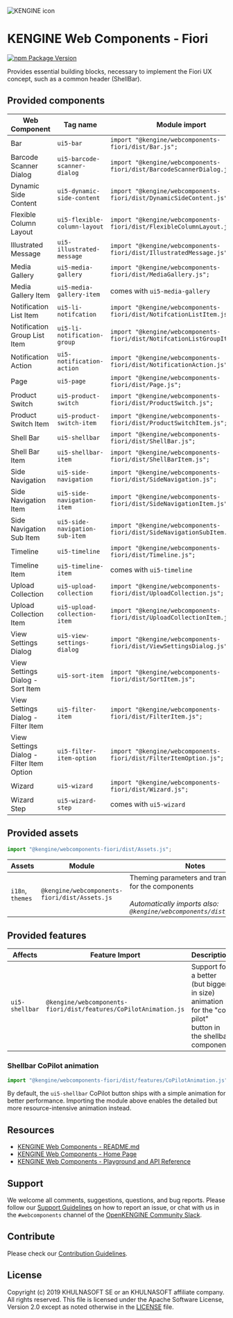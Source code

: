 ![KENGINE icon](https://raw.githubusercontent.com/KHULNASOFT/kengine-webcomponents/main/docs/images/KENGINE_logo_wide.png)


# KENGINE Web Components - Fiori

[![npm Package Version](https://badge.fury.io/js/%40ui5%2Fwebcomponents.svg)](https://www.npmjs.com/package/@kengine/webcomponents)

Provides essential building blocks, necessary to implement the Fiori UX concept, 
such as a common header (ShellBar).

## Provided components 

| Web Component                             | Tag name                       | Module import                                                         |
|-------------------------------------------|--------------------------------|-----------------------------------------------------------------------|
| Bar                                       | `ui5-bar`                      | `import "@kengine/webcomponents-fiori/dist/Bar.js";`                      |
| Barcode Scanner Dialog                    | `ui5-barcode-scanner-dialog`   | `import "@kengine/webcomponents-fiori/dist/BarcodeScannerDialog.js";`     |
| Dynamic Side Content                      | `ui5-dynamic-side-content`     | `import "@kengine/webcomponents-fiori/dist/DynamicSideContent.js";`       |
| Flexible Column Layout                    | `ui5-flexible-column-layout`   | `import "@kengine/webcomponents-fiori/dist/FlexibleColumnLayout.js";`     |
| Illustrated Message                       | `ui5-illustrated-message`      | `import "@kengine/webcomponents-fiori/dist/IllustratedMessage.js";`       |
| Media Gallery                             | `ui5-media-gallery`            | `import "@kengine/webcomponents-fiori/dist/MediaGallery.js";`             |
| Media Gallery Item                        | `ui5-media-gallery-item`       | comes with  `ui5-media-gallery`                                       |
| Notification List Item                    | `ui5-li-notifcation`           | `import "@kengine/webcomponents-fiori/dist/NotifcationListItem.js";`      |
| Notification Group List Item              | `ui5-li-notification-group`    | `import "@kengine/webcomponents-fiori/dist/NotifcationListGroupItem.js";` |
| Notification Action                       | `ui5-notification-action`      | `import "@kengine/webcomponents-fiori/dist/NotificationAction.js";`       |
| Page                                      | `ui5-page`                     | `import "@kengine/webcomponents-fiori/dist/Page.js";`                     |
| Product Switch                            | `ui5-product-switch`           | `import "@kengine/webcomponents-fiori/dist/ProductSwitch.js";`            |
| Product Switch Item                       | `ui5-product-switch-item`      | `import "@kengine/webcomponents-fiori/dist/ProductSwitchItem.js";`        |
| Shell Bar                                 | `ui5-shellbar`                 | `import "@kengine/webcomponents-fiori/dist/ShellBar.js";`                 |
| Shell Bar Item                            | `ui5-shellbar-item`            | `import "@kengine/webcomponents-fiori/dist/ShellBarItem.js";`             |
| Side Navigation                           | `ui5-side-navigation`          | `import "@kengine/webcomponents-fiori/dist/SideNavigation.js";`           |
| Side Navigation Item                      | `ui5-side-navigation-item`     | `import "@kengine/webcomponents-fiori/dist/SideNavigationItem.js";`       |
| Side Navigation Sub Item                  | `ui5-side-navigation-sub-item` | `import "@kengine/webcomponents-fiori/dist/SideNavigationSubItem.js";`    |
| Timeline                                  | `ui5-timeline`                 | `import "@kengine/webcomponents-fiori/dist/Timeline.js";`                 |
| Timeline Item                             | `ui5-timeline-item`            | comes with `ui5-timeline`                                             |
| Upload Collection                         | `ui5-upload-collection`        | `import "@kengine/webcomponents-fiori/dist/UploadCollection.js";`         |
| Upload Collection Item                    | `ui5-upload-collection-item`   | `import "@kengine/webcomponents-fiori/dist/UploadCollectionItem.js";`     |
| View Settings Dialog                      | `ui5-view-settings-dialog`     | `import "@kengine/webcomponents-fiori/dist/ViewSettingsDialog.js";`       |
| View Settings Dialog - Sort Item          | `ui5-sort-item`                | `import "@kengine/webcomponents-fiori/dist/SortItem.js";`                 |
| View Settings Dialog - Filter Item        | `ui5-filter-item`              | `import "@kengine/webcomponents-fiori/dist/FilterItem.js";`               |
| View Settings Dialog - Filter Item Option | `ui5-filter-item-option`       | `import "@kengine/webcomponents-fiori/dist/FilterItemOption.js";`         |
| Wizard                                    | `ui5-wizard`                   | `import "@kengine/webcomponents-fiori/dist/Wizard.js";`                   |
| Wizard Step                               | `ui5-wizard-step`              | comes with `ui5-wizard`                                               |

## Provided assets

```js
import "@kengine/webcomponents-fiori/dist/Assets.js";
```

| Assets           | Module                                    | Notes                                                                                                                                  |
|------------------|-------------------------------------------|----------------------------------------------------------------------------------------------------------------------------------------|
| `i18n`, `themes` | `@kengine/webcomponents-fiori/dist/Assets.js` | Theming parameters and translations for the components  <br/><br/> *Automatically imports also:<br/> `@kengine/webcomponents/dist/Assets.js`* |

## Provided features


| Affects        | Feature Import                                               | Description                                                                                             |
|----------------|--------------------------------------------------------------|---------------------------------------------------------------------------------------------------------|
| `ui5-shellbar` | `@kengine/webcomponents-fiori/dist/features/CoPilotAnimation.js` | Support for a better (but bigger in size) animation for the "co-pilot" button in the shellbar component |

### Shellbar CoPilot animation

```js
import "@kengine/webcomponents-fiori/dist/features/CoPilotAnimation.js";
```

By default, the `ui5-shellbar` CoPilot button ships with a simple animation for better performance.
Importing the module above enables the detailed but more resource-intensive animation instead.


## Resources
- [KENGINE Web Components - README.md](https://github.com/khulnasoft-lab/kengine-webcomponents/blob/main/README.md)
- [KENGINE Web Components - Home Page](https://sap.github.io/kengine-webcomponents)
- [KENGINE Web Components - Playground and API Reference](https://sap.github.io/kengine-webcomponents/playground/)

## Support
We welcome all comments, suggestions, questions, and bug reports. Please follow our [Support Guidelines](https://github.com/khulnasoft-lab/kengine-webcomponents/blob/main/SUPPORT.md#-content) on how to report an issue, or chat with us in the `#webcomponents` channel of the [OpenKENGINE Community Slack](https://join-ui5-slack.herokuapp.com/).

## Contribute
Please check our [Contribution Guidelines](https://github.com/khulnasoft-lab/kengine-webcomponents/blob/main/docs/6-contributing/02-conventions-and-guidelines.md).

## License
Copyright (c) 2019 KHULNASOFT SE or an KHULNASOFT affiliate company. All rights reserved.
This file is licensed under the Apache Software License, Version 2.0 except as noted otherwise in the [LICENSE](https://github.com/khulnasoft-lab/kengine-webcomponents/blob/main/LICENSE.txt) file.
